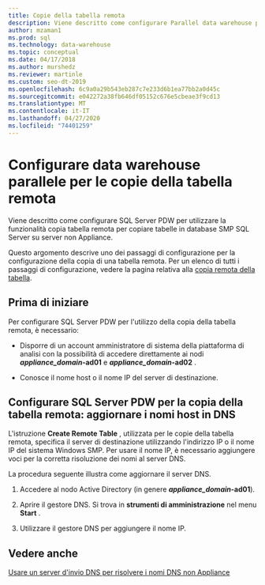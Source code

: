 ```yaml
---
title: Copie della tabella remota
description: Viene descritto come configurare Parallel data warehouse per utilizzare la funzionalità di copia della tabella remota per copiare tabelle in database SMP SQL Server su server non Appliance.
author: mzaman1
ms.prod: sql
ms.technology: data-warehouse
ms.topic: conceptual
ms.date: 04/17/2018
ms.author: murshedz
ms.reviewer: martinle
ms.custom: seo-dt-2019
ms.openlocfilehash: 6c9a0a29b543eb287c7e233d6b1ea77bb2a0d45c
ms.sourcegitcommit: e042272a38fb646df05152c676e5cbeae3f9cd13
ms.translationtype: MT
ms.contentlocale: it-IT
ms.lasthandoff: 04/27/2020
ms.locfileid: "74401259"
---
```

# <a name="configure-parallel-data-warehouse-for-remote-table-copies"></a>Configurare data warehouse parallele per le copie della tabella remota
Viene descritto come configurare SQL Server PDW per utilizzare la funzionalità copia tabella remota per copiare tabelle in database SMP SQL Server su server non Appliance.  
  
Questo argomento descrive uno dei passaggi di configurazione per la configurazione della copia di una tabella remota. Per un elenco di tutti i passaggi di configurazione, vedere la pagina relativa alla [copia remota della tabella](remote-table-copy.md).  
  
## <a name="before-you-begin"></a>Prima di iniziare  
Per configurare SQL Server PDW per l'utilizzo della copia della tabella remota, è necessario:  
  
-   Disporre di un account amministratore di sistema della piattaforma di analisi con la possibilità di accedere direttamente ai nodi <strong> *appliance_domain*-ad01</strong> e <strong> *appliance_domain*-ad02</strong> .  
  
-   Conosce il nome host o il nome IP del server di destinazione.  
  
## <a name="configure-sql-server-pdw-for-remote-table-copy-update-host-names-in-dns"></a><a name="HowToPDW"></a>Configurare SQL Server PDW per la copia della tabella remota: aggiornare i nomi host in DNS  
L'istruzione **Create Remote Table** , utilizzata per le copie della tabella remota, specifica il server di destinazione utilizzando l'indirizzo IP o il nome IP del sistema Windows SMP. Per usare il nome IP, è necessario aggiungere voci per la corretta risoluzione dei nomi al server DNS.  
  
La procedura seguente illustra come aggiornare il server DNS.  
  
1.  Accedere al nodo Active Directory (in genere <strong> *appliance_domain*-ad01</strong>).  
  
2.  Aprire il gestore DNS. Si trova in **strumenti di amministrazione** nel menu **Start** .  
  
3.  Utilizzare il gestore DNS per aggiungere il nome IP.  
  
## <a name="see-also"></a>Vedere anche  
<!-- MISSING LINKS 
[Common Metadata Query Examples &#40;SQL Server PDW&#41;](../sqlpdw/common-metadata-query-examples-sql-server-pdw.md)  
-->
[Usare un server d'invio DNS per risolvere i nomi DNS non Appliance](use-a-dns-forwarder-to-resolve-non-appliance-dns-names.md)  
<!-- MISSING LINKS 
[Security - Configure Domain Trusts &#40;SQL Server PDW&#41;](../sqlpdw/security-configure-domain-trusts-sql-server-pdw.md)  
-->
  
